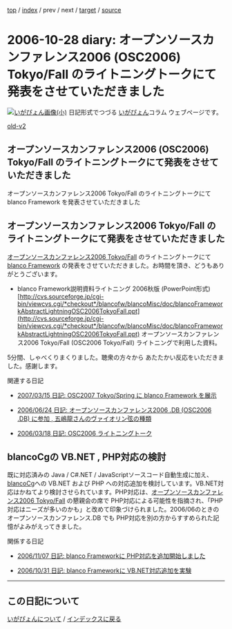 [top](https://igapyon.github.io/diary/) 
 / [index](https://igapyon.github.io/diary/2006/index.html) 
 / prev 
 / next 
 / [target](https://igapyon.github.io/diary/2006/ig061028.html) 
 / [source](https://github.com/igapyon/diary/blob/gh-pages/2006/ig061028.html.src.md) 

2006-10-28 diary: オープンソースカンファレンス2006 (OSC2006) Tokyo/Fall のライトニングトークにて発表をさせていただきました
=====================================================================================================
[![いがぴょん画像(小)](https://igapyon.github.io/diary/images/iga200306s.jpg "いがぴょん")](https://igapyon.github.io/diary/memo/memoigapyon.html) 日記形式でつづる [いがぴょん](https://igapyon.github.io/diary/memo/memoigapyon.html)コラム ウェブページです。

[old-v2](ig061028-orig.html)

## オープンソースカンファレンス2006 (OSC2006) Tokyo/Fall のライトニングトークにて発表をさせていただきました

オープンソースカンファレンス2006 Tokyo/Fall のライトニングトークにて blanco Framework を発表させていただきました


## オープンソースカンファレンス2006 Tokyo/Fall のライトニングトークにて発表をさせていただきました

[オープンソースカンファレンス2006 Tokyo/Fall](http://www.ospn.jp/osc2006-fall/) のライトニングトークにて [blanco Framework](http://www.igapyon.jp/blanco/blanco.ja.html) の発表をさせていただきました。お時間を頂き、どうもありがとうございます。


* blanco Framework説明資料ライトニング 2006秋版 (PowerPoint形式)
  [http://cvs.sourceforge.jp/cgi-bin/viewcvs.cgi/*checkout*/blancofw/blancoMisc/doc/blancoFrameworkAbstractLightningOSC2006TokyoFall.ppt](http://cvs.sourceforge.jp/cgi-bin/viewcvs.cgi/*checkout*/blancofw/blancoMisc/doc/blancoFrameworkAbstractLightningOSC2006TokyoFall.ppt)
  オープンソースカンファレンス2006 Tokyo/Fall (OSC2006 Tokyo/Fall) ライトニングで利用した資料。

5分間、しゃべくりまくりました。聴衆の方々から あたたかい反応をいただきました。感謝します。

関連する日記


* [2007/03/15 日記: OSC2007 Tokyo/Spring に blanco Framework を展示](../2007/ig070315.html)
  
* [2006/06/24 日記: オープンソースカンファレンス2006 .DB (OSC2006 .DB) に参加 , 五嶋龍さんのヴァイオリン弦の種類](ig060624.html)
  
* [2006/03/18 日記: OSC2006 ライトニングトーク](ig060318.html)

## blancoCgの VB.NET , PHP対応の検討

既に対応済みの Java / C#.NET / JavaScriptソースコード自動生成に加え、[blancoCg](http://www.igapyon.jp/blanco/blancocg.html)への
VB.NET および PHP への対応追加を検討しています。VB.NET対応はかねてより検討させられています。PHP対応は、[オープンソースカンファレンス2006 Tokyo/Fall](http://www.ospn.jp/osc2006-fall/) の懇親会の席で PHP対応による可能性を指摘され、「PHP対応はニーズが多いのかも」と改めて印象づけられました。2006/06のときのオープンソースカンファレンス.DB でも PHP対応を別の方からすすめられた記憶がよみがえってきました。

関係する日記


* [2006/11/07 日記: blanco Frameworkに PHP対応を追加開始しました](ig061107.html)
  
* [2006/10/31 日記: blanco Frameworkに VB.NET対応追加を実験](ig061031.html)


----------------------------------------------------------------------------------------------------

## この日記について
[いがぴょんについて](https://igapyon.github.io/diary/memo/memoigapyon.html) / [インデックスに戻る](https://igapyon.github.io/diary/idxall.html)
